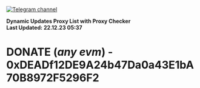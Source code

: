 [![Telegram channel](https://img.shields.io/endpoint?url=https://runkit.io/damiankrawczyk/telegram-badge/branches/master?url=https://t.me/n4z4v0d)](https://t.me/n4z4v0d) 

**Dynamic Updates Proxy List with Proxy Checker**  
**Last Updated: 22.12.23 05:37**

# DONATE (_any evm_) - 0xDEADf12DE9A24b47Da0a43E1bA70B8972F5296F2
